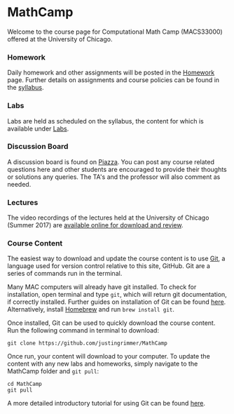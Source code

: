 # MathCamp

Welcome to the course page for Computational Math Camp (MACS33000) offered at the University of Chicago.

### Homework

Daily homework and other assignments will be posted in the [Homework](/Homework) page. Further details on assignments and course policies can be found in the [syllabus](https://github.com/justingrimmer/MathCamp/blob/master/Syll2017.pdf).


### Labs

Labs are held as scheduled on the syllabus, the content for which is available under [Labs](/Labs).


### Discussion Board

A discussion board is found on [Piazza](https://piazza.com/class/j71vsuyumgo1gf). You can post any course related questions here and other students are encouraged to provide their thoughts or solutions any queries. The TA's and the professor will also comment as needed.

### Lectures

The video recordings of the lectures held at the University of Chicago (Summer 2017) are [available online for download and review](https://uchicago.app.box.com/s/x1xk2zosjj0c3vldgb3jkt95qsw74dnj).


### Course Content

The easiest way to download and update the course content is to use [Git](https://git-scm.com), a language used for version control relative to this site, GitHub. Git are a series of commands run in the terminal. 

Many MAC computers will already have git installed. To check for installation, open terminal and type `git`, which will return git documentation, if correctly installed. Further guides on installation of Git can be found [here](http://cfss.uchicago.edu/setup00.html). Alternatively, install [Homebrew](https://brew.sh) and run `brew install git`. 

Once installed, Git can be used to quickly download the course content. Run the following command in terminal to download:

`git clone https://github.com/justingrimmer/MathCamp`

Once run, your content will download to your computer. To update the content with any new labs and homeworks, simply navigate to the MathCamp folder and `git pull`:

```
cd MathCamp
git pull
```

A more detailed introductory tutorial for using Git can be found [here](http://jmausolf.github.io/code/Intro_Git/).

